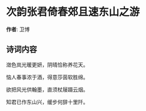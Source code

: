 # 次韵张君倚春郊且速东山之游

**作者**: 卫博

## 诗词内容

潋色岚光暖更妍，阴晴恰称养花天。

恼人春事浓于酒，得意莎茵软胜绵。

欲把风光供翰墨，直须杖屦蹑云烟。

知君已作东山兴，缓步何辞十里阡。

